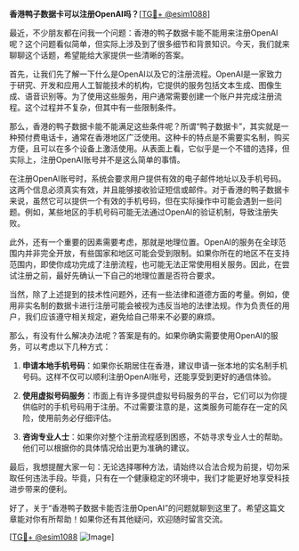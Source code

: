 **香港鸭子数据卡可以注册OpenAI吗？**[[TG💪+ @esim1088](https://t.me/s/esim1088)]

最近，不少朋友都在问我一个问题：香港的鸭子数据卡能不能用来注册OpenAI呢？这个问题看似简单，但实际上涉及到了很多细节和背景知识。今天，我们就来聊聊这个话题，希望能给大家提供一些清晰的答案。

首先，让我们先了解一下什么是OpenAI以及它的注册流程。OpenAI是一家致力于研究、开发和应用人工智能技术的机构，它提供的服务包括文本生成、图像生成、语音识别等。为了使用这些服务，用户通常需要创建一个账户并完成注册流程。这个过程并不复杂，但其中有一些限制条件。

那么，香港的鸭子数据卡能不能满足这些条件呢？所谓“鸭子数据卡”，其实就是一种预付费电话卡，通常在香港地区广泛使用。这种卡的特点是不需要实名制，购买方便，且可以在多个设备上激活使用。从表面上看，它似乎是一个不错的选择，但实际上，注册OpenAI账号并不是这么简单的事情。

在注册OpenAI账号时，系统会要求用户提供有效的电子邮件地址以及手机号码。这两个信息必须真实有效，并且能够接收验证短信或邮件。对于香港的鸭子数据卡来说，虽然它可以提供一个有效的手机号码，但在实际操作中可能会遇到一些问题。例如，某些地区的手机号码可能无法通过OpenAI的验证机制，导致注册失败。

此外，还有一个重要的因素需要考虑，那就是地理位置。OpenAI的服务在全球范围内并非完全开放，有些国家和地区可能会受到限制。如果你所在的地区不在支持范围内，即使你成功完成了注册流程，也可能无法正常使用相关服务。因此，在尝试注册之前，最好先确认一下自己的地理位置是否符合要求。

当然，除了上述提到的技术性问题外，还有一些法律和道德方面的考量。例如，使用非实名制的数据卡进行注册可能会被视为违反当地的法律法规。作为负责任的用户，我们应该遵守相关规定，避免给自己带来不必要的麻烦。

那么，有没有什么解决办法呢？答案是有的。如果你确实需要使用OpenAI的服务，可以考虑以下几种方式：

1. **申请本地手机号码**：如果你长期居住在香港，建议申请一张本地的实名制手机号码。这样不仅可以顺利注册OpenAI账号，还能享受到更好的通信体验。
   
2. **使用虚拟号码服务**：市面上有许多提供虚拟号码服务的平台，它们可以为你提供临时的手机号码用于注册。不过需要注意的是，这类服务可能存在一定的风险，使用前务必仔细评估。

3. **咨询专业人士**：如果你对整个注册流程感到困惑，不妨寻求专业人士的帮助。他们可以根据你的具体情况给出更为准确的建议。

最后，我想提醒大家一句：无论选择哪种方法，请始终以合法合规为前提，切勿采取任何违法手段。毕竟，只有在一个健康稳定的环境中，我们才能更好地享受科技进步带来的便利。

好了，关于“香港鸭子数据卡能否注册OpenAI”的问题就聊到这里了。希望这篇文章能对你有所帮助！如果你还有其他疑问，欢迎随时留言交流。

[[TG💪+ @esim1088](https://t.me/s/esim1088) ![Image](https://i.postimg.cc/4NQfJmqS/Snipaste-2025-05-13-00-14-12.png)]